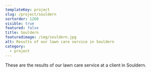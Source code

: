 ```yaml
---
templateKey: project
slug: /project/souldern
sortorder: 1260
visible: true
featured: false
title: Souldern
featuredimage: /img/souldern.jpg
alt: Results of our lawn care service in Souldern
category:
  - project
---
```

These are the results of our lawn care service at a client in Souldern.


